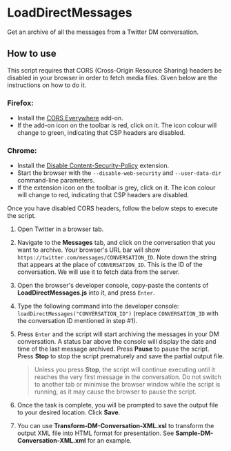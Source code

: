 # LoadDirectMessages
Get an archive of all the messages from a Twitter DM conversation.
## How to use
This script requires that CORS (Cross-Origin Resource Sharing) headers be disabled in your browser in order to fetch media files. Given below are the instructions on how to do it.
### Firefox:
- Install the [CORS Everywhere](https://addons.mozilla.org/firefox/addon/cors-everywhere) add-on.
- If the add-on icon on the toolbar is red, click on it. The icon colour will change to green, indicating that CSP headers are disabled.
### Chrome:
- Install the [Disable Content-Security-Policy](https://chrome.google.com/webstore/detail/disable-content-security/ieelmcmcagommplceebfedjlakkhpden) extension.
- Start the browser with the `--disable-web-security` and `--user-data-dir` command-line parameters.
- If the extension icon on the toolbar is grey, click on it. The icon colour will change to red, indicating that CSP headers are disabled.

Once you have disabled CORS headers, follow the below steps to execute the script.

1. Open Twitter in a browser tab.
2. Navigate to the **Messages** tab, and click on the conversation that you want to archive. Your browser's URL bar will show `https://twitter.com/messages/CONVERSATION_ID`. Note down the string that appears at the place of `CONVERSATION_ID`. This is the ID of the conversation. We will use it to fetch data from the server.
3. Open the browser's developer console, copy-paste the contents of **LoadDirectMessages.js** into it, and press `Enter`.
4. Type the following command into the developer console: `loadDirectMessages("CONVERSATION_ID")` (replace `CONVERSATION_ID` with the conversation ID mentioned in step #1).
5. Press `Enter` and the script will start archiving the messages in your DM conversation. A status bar above the console will display the date and time of the last message archived. Press **Pause** to pause the script. Press **Stop** to stop the script prematurely and save the partial output file.

   > Unless you press **Stop**, the script will continue executing until it reaches the very first message in the conversation. Do not switch to another tab or minimise the browser window while the script is running, as it may cause the browser to pause the script.
5. Once the task is complete, you will be prompted to save the output file to your desired location. Click **Save**.
6. You can use **Transform-DM-Conversation-XML.xsl** to transform the output XML file into HTML format for presentation. See **Sample-DM-Conversation-XML.xml** for an example.